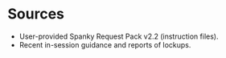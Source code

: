 # Sources
- User-provided Spanky Request Pack v2.2 (instruction files).
- Recent in-session guidance and reports of lockups.

